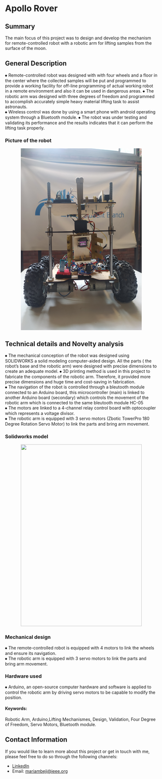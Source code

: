 # Apollo Rover

## Summary 
The main focus of this project was to design and develop the mechanism for remote-controlled robot with a robotic arm for lifting samples from the surface of the moon. 
 
## General Description 
⦁	Remote-controlled robot was  designed with with four wheels and a floor in the center where the collected samples will be put  and  programmed to provide a working facility for off-line programming of actual working robot in a remote environment and also it can be used in dangerous areas.
⦁	The robotic arm was designed with three degrees of freedom and programmed to accomplish accurately simple heavy material lifting task to assist astronauts.    
⦁	Wireless control was done by using a smart phone with android operating system through a Bluetooth module.
⦁	The robot was under testing and validating its performance and the results indicates that it can perform the lifting task properly.  
### Picture of the robot
<div style="text-align:center;">
<img src="./Apollo rover.JPG" width="400" height="600">  
</div>

## Technical details and Novelty analysis 
⦁	The mechanical conception of the robot was designed using SOLIDWORKS a solid modeling computer-aided design. All the parts ( the robot’s base and the robotic arm) were designed with precise dimensions to create an adequate model.
⦁	3D printing method is used in this project to fabricate the components of the robotic arm. Therefore, it provided more precise dimensions and huge time and cost-saving in fabrication.    
⦁	The navigation of the robot is controlled through a bleutooth module connected to an Arduino board, this microcontroller (main) is linked to another Arduino board (secondary) which controls the movement of the robotic arm which is connected to the same bleutooth module HC-05  
⦁	The motors are linked to a 4-channel relay control board with optocoupler which represents a voltage divisor.  
⦁	The robotic arm is equipped with 3 servo motors (Zbotic TowerPro 180 Degree Rotation Servo Motor) to link the parts and bring arm movement.   
### Solidworks model
<div style="text-align:center;">
<img src="./MechanicalDesignApolloRover.JPG" width="400" height="600">  
</div>

### Mechanical design  
⦁	The remote-controlled robot is equipped with 4 motors to link the wheels and ensure its navigation.   
⦁	The robotic arm is equipped with 3 servo motors to link the parts and bring arm movement.     


### Hardware used
⦁	Arduino, an open-source computer hardware and software is applied to control the robotic arm by driving servo motors to be capable to modify the position.   

#### Keywords: 
Robotic Arm, Arduino,Lifting Mechanismes, Design, Validation, Four Degree of Freedom, Servo Motors, Bluetooth module.



## Contact Information
If you would like to learn more about this project or get in touch with me, please feel free to do so through the following channels:
- [LinkedIn](https://www.linkedin.com/in/mariam-beji-90ab28178/)
- Email: mariambeji@ieee.org



